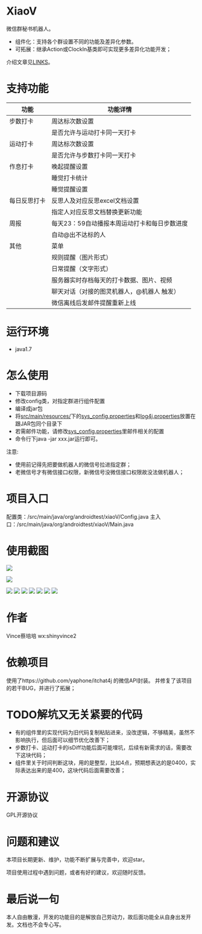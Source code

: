 # XiaoV
微信群秘书机器人。
+ 组件化：支持各个群设置不同的功能及差异化参数。
+ 可拓展：继承Action或ClockIn基类即可实现更多差异化功能开发；

介绍文章见[LINKS](https://androidtest.org/xiaov/)。

# 支持功能
|功能	|功能详情|
| -------- | -------- |
|步数打卡|	周达标次数设置|
||是否允许与运动打卡同一天打卡|
|运动打卡	|周达标次数设置|
||是否允许与步数打卡同一天打卡|
|作息打卡	|晚起提醒设置|
||睡觉打卡统计
||睡觉提醒设置
|每日反思打卡	|反思人及对应反思excel文档设置|
||指定人对应反思文档替换更新功能|
|周报	|每天23：59自动播报本周运动打卡和每日步数进度|
||自动@出不达标的人|
|其他|	菜单|
||规则提醒（图片形式）|
||日常提醒（文字形式）|
||服务器实时存档每天的打卡数据、图片、视频|
||聊天对话（对接的图灵机器人，@机器人 触发）|
||微信离线后发邮件提醒重新上线|

# 运行环境
+ java1.7

# 怎么使用
+ 下载项目源码
+ 修改config类，对指定群进行组件配置
+ 编译成jar包
+ 将[src/main/resources/](https://github.com/MrPenguinTM/xiaoV/blob/master/src/main/resources/)下的[sys_config.properties](https://github.com/MrPenguinTM/xiaoV/blob/master/src/main/resources/sys_config.properties)和[log4j.properties](https://github.com/MrPenguinTM/xiaoV/blob/master/src/main/resources/log4j.properties)放置在跟JAR包同个目录下
+ 若需邮件功能，请修改[sys_config.properties](https://github.com/MrPenguinTM/xiaoV/blob/master/src/main/resources/sys_config.properties)里邮件相关的配置
+ 命令行下java -jar xxx.jar运行即可。

注意:
+ 使用前记得先把要做机器人的微信号拉进指定群；
+ 老微信号才有微信接口权限，新微信号没微信接口权限故没法做机器人；

# 项目入口
配置类：/src/main/java/org/androidtest/xiaoV/Config.java
主入口：/src/main/java/org/androidtest/xiaoV/Main.java

# 使用截图
![](https://github.com/MrPenguinTM/xiaoV/blob/master/src/main/resources/example1.jpg)

![](https://github.com/MrPenguinTM/xiaoV/blob/master/src/main/resources/example2.jpg)

![](https://github.com/MrPenguinTM/xiaoV/blob/master/src/main/resources/example3.jpg)
![](https://github.com/MrPenguinTM/xiaoV/blob/master/src/main/resources/example4.jpg)
![](https://github.com/MrPenguinTM/xiaoV/blob/master/src/main/resources/example5.jpg)
![](https://github.com/MrPenguinTM/xiaoV/blob/master/src/main/resources/example6.jpg)
![](https://github.com/MrPenguinTM/xiaoV/blob/master/src/main/resources/example7.jpg)
![](https://github.com/MrPenguinTM/xiaoV/blob/master/src/main/resources/example8.jpg)
![](https://github.com/MrPenguinTM/xiaoV/blob/master/src/main/resources/example9.jpg)

# 作者
Vince蔡培培
wx:shinyvince2

# 依赖项目
使用了https://github.com/yaphone/itchat4j 的微信API封装。
并修复了该项目的若干BUG，并进行了拓展；

# TODO解坑又无关紧要的代码
+ 有的组件里的实现代码为旧代码复制粘贴进来，没改逻辑，不够精美，虽然不影响执行，但后面可以细节优化改善下；
+ 步数打卡、运动打卡的isDiff功能后面可能埋坑，后续有新需求的话，需要改下这块代码；
+ 组件里关于时间判断这块，用的是整型，比如4点，预期想表达的是0400，实际表达出来的是400，这块代码后面需要改善；

# 开源协议
GPL开源协议

# 问题和建议
本项目长期更新、维护，功能不断扩展与完善中，欢迎star。

项目使用过程中遇到问题，或者有好的建议，欢迎随时反馈。

# 最后说一句
本人自由散漫，开发的功能目的是解放自己劳动力，故后面功能全从自身出发开发。文档也不会专心写。

